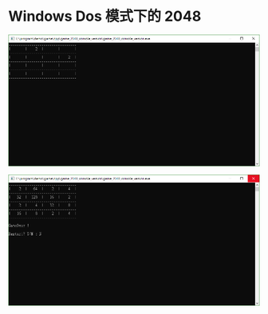 # Windows Dos 模式下的 2048

![image](https://github.com/King-of-Ryouki/game_2048_console_version/blob/master/screenshot/1.png)

![image](https://github.com/King-of-Ryouki/game_2048_console_version/blob/master/screenshot/2.png)
